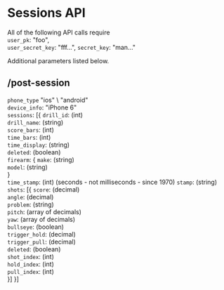 # Sessions API

All of the following API calls require  
`user_pk`: "foo",  
`user_secret_key`: "fff...",
`secret_key`: "man..."

Additional parameters listed below.

## /post-session
`phone_type` "ios" \ "android"  
`device_info`: "iPhone 6"  
`sessions`: [{
  `drill_id`: (int)  
  `drill_name`: (string)  
  `score_bars`:  (int)  
  `time_bars`: (int)  
  `time_display`: (string)  
  `deleted`: (boolean)  
  `firearm`: {
    `make`: (string)  
    `model`: (string)  
  }  
  `time_stamp`: (int) (seconds - not milliseconds - since 1970)
  `stamp`: (string)
  `shots`: [{
    `score`: (decimal)  
    `angle`: (decimal)  
    `problem`: (string)  
    `pitch`: (array of decimals)  
    `yaw`: (array of decimals)  
    `bullseye`: (boolean)  
    `trigger_hold`: (decimal)  
    `trigger_pull`: (decimal)  
    `deleted`: (boolean)  
    `shot_index`: (int)  
    `hold_index`: (int)  
    `pull_index`: (int)  
  }]
}]
  
